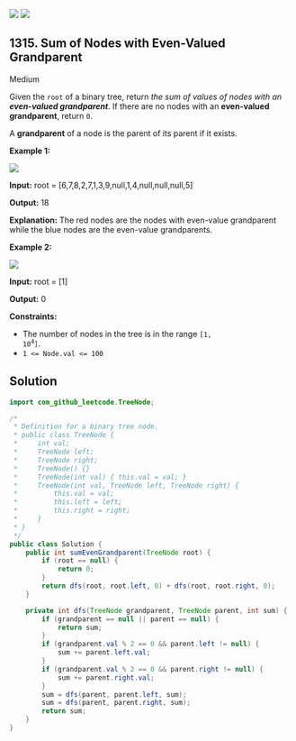 [![](https://img.shields.io/github/stars/javadev/LeetCode-in-Java?label=Stars&style=flat-square)](https://github.com/javadev/LeetCode-in-Java)
[![](https://img.shields.io/github/forks/javadev/LeetCode-in-Java?label=Fork%20me%20on%20GitHub%20&style=flat-square)](https://github.com/javadev/LeetCode-in-Java/fork)

## 1315\. Sum of Nodes with Even-Valued Grandparent

Medium

Given the `root` of a binary tree, return _the sum of values of nodes with an **even-valued grandparent**_. If there are no nodes with an **even-valued grandparent**, return `0`.

A **grandparent** of a node is the parent of its parent if it exists.

**Example 1:**

![](https://assets.leetcode.com/uploads/2021/08/10/even1-tree.jpg)

**Input:** root = [6,7,8,2,7,1,3,9,null,1,4,null,null,null,5]

**Output:** 18

**Explanation:** The red nodes are the nodes with even-value grandparent while the blue nodes are the even-value grandparents.

**Example 2:**

![](https://assets.leetcode.com/uploads/2021/08/10/even2-tree.jpg)

**Input:** root = [1]

**Output:** 0

**Constraints:**

*   The number of nodes in the tree is in the range <code>[1, 10<sup>4</sup>]</code>.
*   `1 <= Node.val <= 100`

## Solution

```java
import com_github_leetcode.TreeNode;

/*
 * Definition for a binary tree node.
 * public class TreeNode {
 *     int val;
 *     TreeNode left;
 *     TreeNode right;
 *     TreeNode() {}
 *     TreeNode(int val) { this.val = val; }
 *     TreeNode(int val, TreeNode left, TreeNode right) {
 *         this.val = val;
 *         this.left = left;
 *         this.right = right;
 *     }
 * }
 */
public class Solution {
    public int sumEvenGrandparent(TreeNode root) {
        if (root == null) {
            return 0;
        }
        return dfs(root, root.left, 0) + dfs(root, root.right, 0);
    }

    private int dfs(TreeNode grandparent, TreeNode parent, int sum) {
        if (grandparent == null || parent == null) {
            return sum;
        }
        if (grandparent.val % 2 == 0 && parent.left != null) {
            sum += parent.left.val;
        }
        if (grandparent.val % 2 == 0 && parent.right != null) {
            sum += parent.right.val;
        }
        sum = dfs(parent, parent.left, sum);
        sum = dfs(parent, parent.right, sum);
        return sum;
    }
}
```
